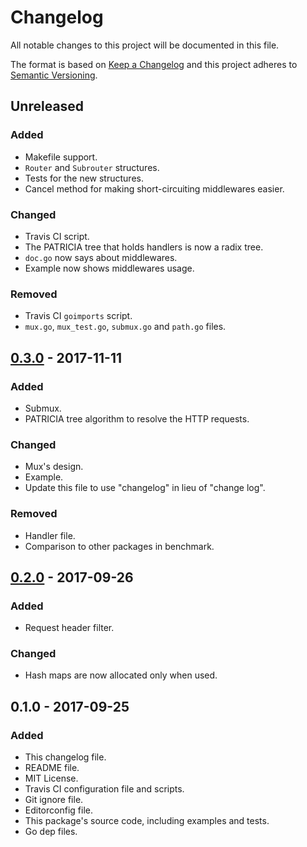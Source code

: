 # Changelog
All notable changes to this project will be documented in this file.

The format is based on [Keep a Changelog](http://keepachangelog.com/en/1.0.0/)
and this project adheres to [Semantic Versioning](http://semver.org/spec/v2.0.0.html).

## Unreleased
### Added
- Makefile support.
- `Router` and `Subrouter` structures.
- Tests for the new structures.
- Cancel method for making short-circuiting middlewares easier.

### Changed
- Travis CI script.
- The PATRICIA tree that holds handlers is now a radix tree.
- `doc.go` now says about middlewares.
- Example now shows middlewares usage.

### Removed
- Travis CI `goimports` script.
- `mux.go`, `mux_test.go`, `submux.go` and `path.go` files.

## [0.3.0] - 2017-11-11
### Added
- Submux.
- PATRICIA tree algorithm to resolve the HTTP requests.

### Changed
- Mux's design.
- Example.
- Update this file to use "changelog" in lieu of "change log".

### Removed
- Handler file.
- Comparison to other packages in benchmark.

## [0.2.0] - 2017-09-26
### Added
- Request header filter.

### Changed
- Hash maps are now allocated only when used.

## 0.1.0 - 2017-09-25
### Added
- This changelog file.
- README file.
- MIT License.
- Travis CI configuration file and scripts.
- Git ignore file.
- Editorconfig file.
- This package's source code, including examples and tests.
- Go dep files.

[Unreleased]: https://github.com/gbrlsnchs/httpmux/compare/v0.3.0...HEAD
[0.3.0]: https://github.com/gbrlsnchs/httpmux/compare/v0.2.0...v0.3.0
[0.2.0]: https://github.com/gbrlsnchs/httpmux/compare/v0.1.0...v0.2.0

